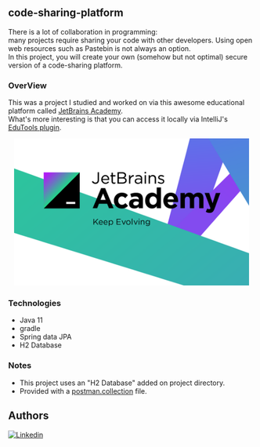 ## code-sharing-platform

There is a lot of collaboration in programming:   
many projects require sharing your code with other developers. Using open web resources such as Pastebin is not always an option.  
In this project, you will create your own (somehow but not optimal) secure version of a code-sharing platform.

### OverView

This was a project I studied and worked on via this awesome educational platform 
called [JetBrains Academy](https://hyperskill.org/).  
What's more interesting is that you can access it locally via IntelliJ's 
[EduTools plugin](https://plugins.jetbrains.com/plugin/10081-edutools).   

<p align="center">
<img height="300" src="preview.png" alt="overview"/>
</p>

### Technologies
- Java 11
- gradle
- Spring data JPA
- H2 Database

### Notes
- This project uses an "H2 Database" added on project directory.
- Provided with a [postman.collection](demo.postman_collection.json) file.


## Authors
[![Linkedin](https://img.shields.io/badge/LinkedIn-0077B5?style=for-the-badge&logo=linkedin&logoColor=white&label=Muhammad%20Ali)](https://linkedin.com/in/zatribune)
